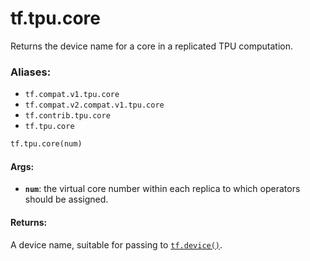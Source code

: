 <div itemscope itemtype="http://developers.google.com/ReferenceObject">
<meta itemprop="name" content="tf.tpu.core" />
<meta itemprop="path" content="Stable" />
</div>

# tf.tpu.core

Returns the device name for a core in a replicated TPU computation.

### Aliases:

* `tf.compat.v1.tpu.core`
* `tf.compat.v2.compat.v1.tpu.core`
* `tf.contrib.tpu.core`
* `tf.tpu.core`

``` python
tf.tpu.core(num)
```

<!-- Placeholder for "Used in" -->


#### Args:


* <b>`num`</b>: the virtual core number within each replica to which operators should
be assigned.

#### Returns:

A device name, suitable for passing to <a href="../../tf/device.md"><code>tf.device()</code></a>.
